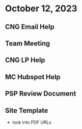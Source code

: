 # October 12, 2023

## CNG Email Help

## Team Meeting

## CNG LP Help

## MC Hubspot Help

## PSP Review Document

## Site Template
- look into PDF URLs
